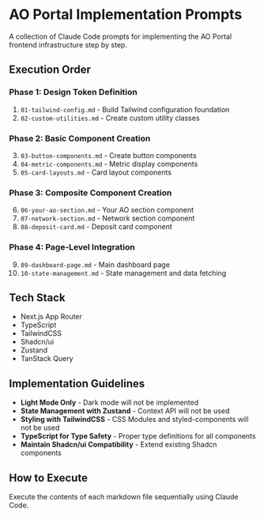 # AO Portal Implementation Prompts

A collection of Claude Code prompts for implementing the AO Portal frontend infrastructure step by step.

## Execution Order

### Phase 1: Design Token Definition

1. `01-tailwind-config.md` - Build Tailwind configuration foundation
2. `02-custom-utilities.md` - Create custom utility classes

### Phase 2: Basic Component Creation

3. `03-button-components.md` - Create button components
4. `04-metric-components.md` - Metric display components
5. `05-card-layouts.md` - Card layout components

### Phase 3: Composite Component Creation

6. `06-your-ao-section.md` - Your AO section component
7. `07-network-section.md` - Network section component
8. `08-deposit-card.md` - Deposit card component

### Phase 4: Page-Level Integration

9. `09-dashboard-page.md` - Main dashboard page
10. `10-state-management.md` - State management and data fetching

## Tech Stack

- Next.js App Router
- TypeScript
- TailwindCSS
- Shadcn/ui
- Zustand
- TanStack Query

## Implementation Guidelines

- **Light Mode Only** - Dark mode will not be implemented
- **State Management with Zustand** - Context API will not be used
- **Styling with TailwindCSS** - CSS Modules and styled-components will not be used
- **TypeScript for Type Safety** - Proper type definitions for all components
- **Maintain Shadcn/ui Compatibility** - Extend existing Shadcn components

## How to Execute

Execute the contents of each markdown file sequentially using Claude Code.
